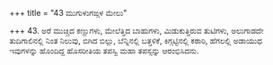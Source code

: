 +++
title = "43 ಮುಗುಳುಗಙ್ಗಳ ಮೇಲು"

+++
43. ಅರೆ ಮುಚ್ಚಿದ ಕಣ್ಣುಗಳು, ಮೇಲೆತ್ತಿದ ಬಾಹುಗಳು, ಮಿಡುಕುತ್ತಿರುವ ತುಟಿಗಳು, ಅಲುಗಾಡದೇ ತುದಿಗಾಲಿನಲ್ಲಿ ನಿಂತ ನಿಲುವು, ಬಿಗಿದ ಬಿಲ್ಲು, ಬೆನ್ನಿನಲ್ಲಿ ಬತ್ತಳಿಕೆ, ಕಿಗ್ಗಟ್ಟಿನಲ್ಲಿ ಕಠಾರಿ, ಹೆಗಲಲ್ಲಿ ಅಡಾಯುಧ ಇವುಗಳನ್ನು ಹೊಂದಿದ್ದ ಹೊಸರೀತಿಯ ತಪಸ್ವಿ ಮಹಾ ತಪಸ್ಸನ್ನು  ಆರಂಭಿಸಿದನು.